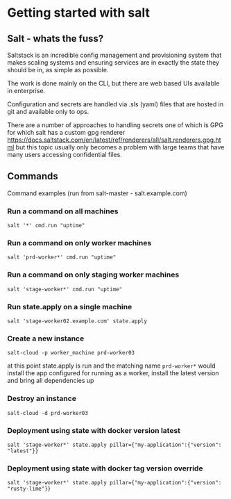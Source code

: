 # Getting started with salt


## Salt - whats the fuss?

Saltstack is an incredible config management and provisioning system that makes scaling systems and ensuring services are in exactly the state they should be in, as simple as possible.

The work is done mainly on the CLI, but there are web based UIs available in enterprise.

Configuration and secrets are handled via .sls (yaml) files that are hosted in git and available only to ops.

There are a number of approaches to handling secrets one of which is GPG for which salt has a custom gpg renderer https://docs.saltstack.com/en/latest/ref/renderers/all/salt.renderers.gpg.html but this topic usually only becomes a problem with large teams that have many users accessing confidential files.


## Commands

Command examples (run from salt-master - salt.example.com)

### Run a command on all machines
```
salt '*' cmd.run "uptime"
```

### Run a command on only worker machines
```
salt 'prd-worker*' cmd.run "uptime"
```

### Run a command on only staging worker machines
```
salt 'stage-worker*' cmd.run "uptime"
```

### Run state.apply on a single machine
```
salt 'stage-worker02.example.com' state.apply
```

### Create a new instance
```
salt-cloud -p worker_machine prd-worker03
```
at this point state.apply is run and the matching name `prd-worker*` would install the app configured for running as a worker, install the latest version and bring all dependencies up


### Destroy an instance
```
salt-cloud -d prd-worker03
```

### Deployment using state with docker version latest
```
salt 'stage-worker*' state.apply pillar={"my-application":{"version": "latest"}}
```

### Deployment using state with docker tag version override
```
salt 'stage-worker*' state.apply pillar={"my-application":{"version": "rusty-lime"}}
```